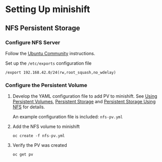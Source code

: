 # Setting Up minishift
## NFS Persistent Storage
### Configure NFS Server
Follow the [Ubuntu Community](https://help.ubuntu.com/community/SettingUpNFSHowTo) instructions.

Set up the `/etc/exports` configuration file

	/export 192.168.42.0/24(rw,root_squash,no_wdelay)

### Configure the Persistent Volume

1. Develop the YAML configuration file to add PV to minishift. See [Using Persistent Volumes](https://docs.openshift.com/enterprise/3.0/dev_guide/persistent_volumes.html), [Persistent Storage](https://docs.openshift.com/container-platform/3.5/architecture/additional_concepts/storage.html) and [Persistent Storage Using NFS](https://docs.openshift.com/container-platform/3.5/install_config/persistent_storage/persistent_storage_nfs.html#install-config-persistent-storage-persistent-storage-nfs) for details.

    An example configuration file is included: `nfs-pv.yml`

2. Add the NFS volume to minishift

    `oc create -f nfs-pv.yml`

3. Verify the PV was created

    `oc get pv`




